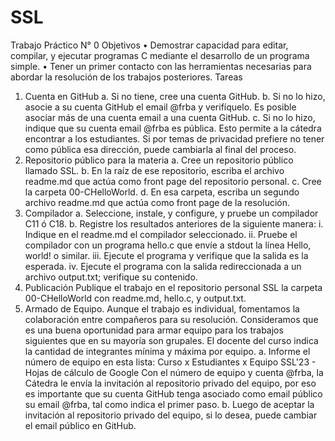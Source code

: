 # SSL
Trabajo Práctico N° 0
Objetivos
• Demostrar capacidad para editar, compilar, y ejecutar programas C mediante
el desarrollo de un programa simple.
• Tener un primer contacto con las herramientas necesarias para abordar la
resolución de los trabajos posteriores.
Tareas
1. Cuenta en GitHub
a. Si no tiene, cree una cuenta GitHub.
b. Si no lo hizo, asocie a su cuenta GitHub el email @frba y verifíquelo. Es
posible asociar más de una cuenta email a una cuenta GitHub.
c. Si no lo hizo, indique que su cuenta email @frba es pública. Esto permite
a la cátedra encontrar a los estudiantes. Si por temas de privacidad
prefiere no tener como pública esa dirección, puede cambiarla al final del
proceso.
2. Repositorio público para la materia
a. Cree un repositorio público llamado SSL.
b. En la raíz de ese repositorio, escriba el archivo readme.md que actúa como front page del
repositorio personal.
c. Cree la carpeta 00-CHelloWorld.
d. En esa carpeta, escriba un segundo archivo readme.md que actúa como front page de la
resolución.
3. Compilador
a. Seleccione, instale, y configure, y pruebe un compilador C11 ó C18.
b. Registre los resultados anteriores de la siguiente manera:
i. Indique en el readme.md el compilador seleccionado.
ii. Pruebe el compilador con un programa hello.c que envíe a stdout la línea
Hello, world! o similar.
iii. Ejecute el programa y verifique que la salida es la esperada.
iv. Ejecute el programa con la salida redireccionada a un archivo output.txt;
verifique su contenido.
4. Publicación
Publique el trabajo en el repositorio personal SSL la carpeta 00-CHelloWorld con readme.md,
hello.c, y output.txt.
5. Armado de Equipo.
Aunque el trabajo es individual, fomentamos la colaboración entre compañeros para su
resolución. Consideramos que es una buena oportunidad para armar equipo para los trabajos
siguientes que en su mayoría son grupales. El docente del curso indica la cantidad de
integrantes mínima y máxima por equipo.
a. Informe el número de equipo en esta lista: Curso x Estudiantes x Equipo SSL'23 - Hojas
de cálculo de Google
Con el número de equipo y cuenta @frba, la Cátedra le envía la invitación
al repositorio privado del equipo, por eso es importante que su cuenta GitHub tenga
asociado como email público su email @frba, tal como indica el primer paso.
b. Luego de aceptar la invitación al repositorio privado del equipo, si lo desea,
puede cambiar el email público en GitHub.